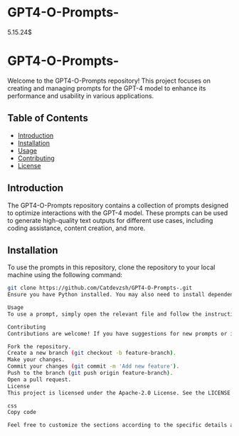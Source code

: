 # GPT4-O-Prompts-
5.15.24$
# GPT4-O-Prompts-

Welcome to the GPT4-O-Prompts repository! This project focuses on creating and managing prompts for the GPT-4 model to enhance its performance and usability in various applications.

## Table of Contents
- [Introduction](#introduction)
- [Installation](#installation)
- [Usage](#usage)
- [Contributing](#contributing)
- [License](#license)

## Introduction
The GPT4-O-Prompts repository contains a collection of prompts designed to optimize interactions with the GPT-4 model. These prompts can be used to generate high-quality text outputs for different use cases, including coding assistance, content creation, and more.

## Installation
To use the prompts in this repository, clone the repository to your local machine using the following command:

```bash
git clone https://github.com/Catdevzsh/GPT4-O-Prompts-.git
Ensure you have Python installed. You may also need to install dependencies if any scripts are provided.

Usage
To use a prompt, simply open the relevant file and follow the instructions provided. For example, to use catgpt.md, read through the document to understand how to integrate the prompts with your GPT-4 model instance.

Contributing
Contributions are welcome! If you have suggestions for new prompts or improvements to existing ones, feel free to open an issue or submit a pull request.

Fork the repository.
Create a new branch (git checkout -b feature-branch).
Make your changes.
Commit your changes (git commit -m 'Add new feature').
Push to the branch (git push origin feature-branch).
Open a pull request.
License
This project is licensed under the Apache-2.0 License. See the LICENSE file for more details.

css
Copy code

Feel free to customize the sections according to the specific details and structure of your repository.
